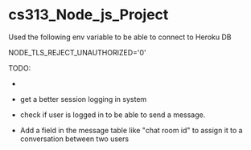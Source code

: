 # cs313_Node_js_Project

Used the following env variable to be able to connect to Heroku DB

NODE_TLS_REJECT_UNAUTHORIZED='0'

TODO:

-

- get a better session logging in system

- check if user is logged in to be able to send a message.

- Add a field in the message table like "chat room id" to assign it to a conversation between two users
